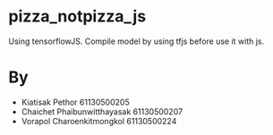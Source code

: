 # pizza_notpizza_js
Using tensorflowJS.
Compile model by using tfjs before use it with js.

# By
* Kiatisak Pethor 61130500205​
* Chaichet Phaibunwitthayasak 61130500207​
* Vorapol Charoenkitmongkol 61130500224​

​
